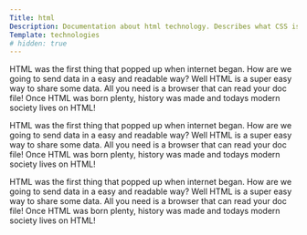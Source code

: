 ```yaml
---
Title: html
Description: Documentation about html technology. Describes what CSS is all about and how to use it.
Template: technologies
# hidden: true
---
```


<i class="fab fa-html5 icon"></i>

HTML was the first thing that popped up when internet began. How are we going to send data in a easy and readable way? Well HTML is a super easy way to share some data. All you need is a browser that can read your doc file! Once HTML was born plenty, history was made and todays modern society lives on HTML! 

HTML was the first thing that popped up when internet began. How are we going to send data in a easy and readable way? Well HTML is a super easy way to share some data. All you need is a browser that can read your doc file! Once HTML was born plenty, history was made and todays modern society lives on HTML! 

HTML was the first thing that popped up when internet began. How are we going to send data in a easy and readable way? Well HTML is a super easy way to share some data. All you need is a browser that can read your doc file! Once HTML was born plenty, history was made and todays modern society lives on HTML! 